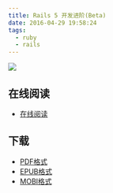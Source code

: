```yaml
---
title: Rails 5 开发进阶(Beta)
date: 2016-04-29 19:58:24
tags:
  - ruby
  - rails
---
```


![](https://ek8whxe.cloudimg.io/s/width/226/https://www.gitbook.com/cover/book/kelby/rails-beginner-s-guide.jpg)

<!--more-->

## 在线阅读 ##

+ [在线阅读](https://www.gitbook.com/book/kelby/rails-beginner-s-guide/details)

## 下载 ##

+ [PDF格式](https://www.gitbook.com/download/pdf/book/kelby/rails-beginner-s-guide)
+ [EPUB格式](https://www.gitbook.com/download/epub/book/kelby/rails-beginner-s-guide)
+ [MOBI格式](https://www.gitbook.com/download/mobi/book/kelby/rails-beginner-s-guide)
